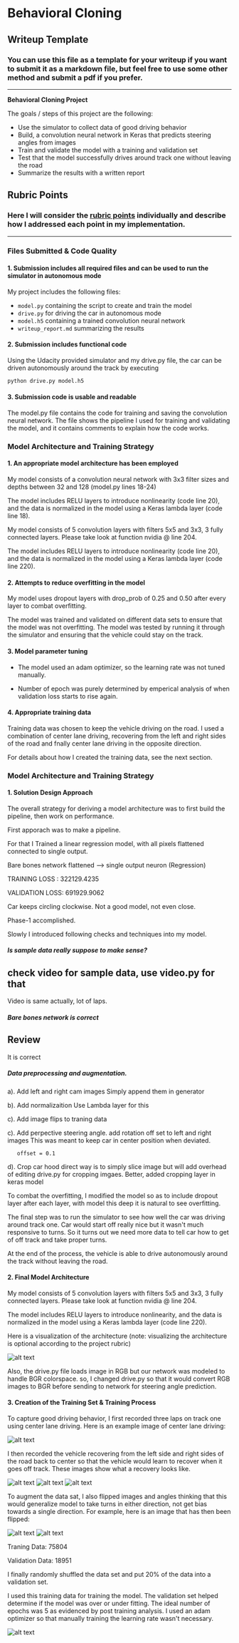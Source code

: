 # **Behavioral Cloning** 

## Writeup Template

### You can use this file as a template for your writeup if you want to submit it as a markdown file, but feel free to use some other method and submit a pdf if you prefer.

---

**Behavioral Cloning Project**

The goals / steps of this project are the following:
* Use the simulator to collect data of good driving behavior
* Build, a convolution neural network in Keras that predicts steering angles from images
* Train and validate the model with a training and validation set
* Test that the model successfully drives around track one without leaving the road
* Summarize the results with a written report


[//]: # (Image References)

[image3]: ./assets/phase-1.jpg "Recovery Image"
[image4]: ./assets/phase-2.jpg "Recovery Image"
[image5]: ./assets/phase-3.jpg "Recovery Image"
[image6]: ./assets/unfliped.jpg "Normal Image"
[image7]: ./assets/fliped.jpg  "Flipped Image"
[image8]: ./assets/nvidia_network.png  "Final Model Architecture"
[image9]: ./assets/post_training_analysis.png  "Post training analysis"
[image10]: ./assets/center.jpg  "Center Lane Driving"

## Rubric Points
### Here I will consider the [rubric points](https://review.udacity.com/#!/rubrics/432/view) individually and describe how I addressed each point in my implementation.  

---
### Files Submitted & Code Quality

#### 1. Submission includes all required files and can be used to run the simulator in autonomous mode

My project includes the following files:
* `model.py` containing the script to create and train the model
* `drive.py` for driving the car in autonomous mode
* `model.h5` containing a trained convolution neural network 
* `writeup_report.md` summarizing the results

#### 2. Submission includes functional code
Using the Udacity provided simulator and my drive.py file, the car can be driven autonomously around the track by executing 
```sh
python drive.py model.h5
```

#### 3. Submission code is usable and readable

The model.py file contains the code for training and saving the convolution neural network. The file shows the pipeline I used for training and validating the model, and it contains comments to explain how the code works.

### Model Architecture and Training Strategy



#### 1. An appropriate model architecture has been employed


My model consists of a convolution neural network with 3x3 filter sizes and depths between 32 and 128 (model.py lines 18-24) 

The model includes RELU layers to introduce nonlinearity (code line 20), and the data is normalized in the model using a Keras lambda layer (code line 18). 


My model consists of 5 convolution layers with filters 5x5 and 3x3, 3 fully connected layers.
Please take look at function nvidia @ line 204.


The model includes RELU layers to introduce nonlinearity (code line 20), and the data is normalized in the model using a Keras lambda layer (code line 220).



#### 2. Attempts to reduce overfitting in the model

My model uses dropout layers with drop_prob of 0.25 and 0.50 after every layer to combat overfitting.

The model was trained and validated on different data sets to ensure that the model was not overfitting. The model was tested by running it through the simulator and ensuring that the vehicle could stay on the track.

#### 3. Model parameter tuning

* The model used an adam optimizer, so the learning rate was not tuned manually.

* Number of epoch was purely determined by emperical analysis of when validation loss starts to rise again.

#### 4. Appropriate training data

Training data was chosen to keep the vehicle driving on the road. I used a combination of center lane driving, recovering from the left and right sides of the road and fnally center lane driving in the opposite direction.

For details about how I created the training data, see the next section. 

### Model Architecture and Training Strategy

#### 1. Solution Design Approach

The overall strategy for deriving a model architecture was to first build the pipeline, then work on performance.


First apporach was to make a pipeline.

For that I Trained a linear regression model, with all pixels flattened connected to single output.

 Bare bones network flattened --> single output neuron (Regression)

TRAINING LOSS  : 322129.4235 <br>

VALIDATION LOSS: 691929.9062

Car keeps circling clockwise. Not a good model, not even close.

Phase-1 accomplished. 

Slowly I introduced following checks and techniques into my model.

#####  Is sample data really suppose to make sense?
   check video for sample data, use video.py for that
   ---
   Video is same actually, lot of laps.

##### Bare bones network is correct
   Review
   ---
   It is correct

##### Data preprocessing and augmentation.
   a). Add left and right cam images
       Simply append them in generator
       
   b). Add normalizaition
       Use Lambda layer for this 
  
   c). Add image flips to traning data


   c). Add perpective steering angle.
       add rotation off set to left and right images
       This was meant to keep car in center position when deviated.


       offset = 0.1
       
   d). Crop car hood
       direct way is to simply slice image but will add overhead of editing drive.py for cropping imgaes.
       Better, added cropping layer in keras model


To combat the overfitting, I modified the model so as to include dropout layer after each layer, with model this deep it is natural to see overfitting.

The final step was to run the simulator to see how well the car was driving around track one. Car would start off really nice but it wasn't much responsive to turns. So it turns out we need more data to tell car how to get of off track and take proper turns.

At the end of the process, the vehicle is able to drive autonomously around the track without leaving the road.

#### 2. Final Model Architecture

My model consists of 5 convolution layers with filters 5x5 and 3x3, 3 fully connected layers.
Please take look at function nvidia @ line 204.

The model includes RELU layers to introduce nonlinearity, and the data is normalized in the model using a Keras lambda layer (code line 220).

Here is a visualization of the architecture (note: visualizing the architecture is optional according to the project rubric)

![alt text][image8]



Also, the drive.py file loads image in RGB but our network was modeled to handle BGR colorspace.
so, I changed drive.py so that it would convert RGB images to BGR before sending to network for steering angle prediction.

#### 3. Creation of the Training Set & Training Process

To capture good driving behavior, I first recorded three laps on track one using center lane driving. Here is an example image of center lane driving:

![alt text][image10]

I then recorded the vehicle recovering from the left side and right sides of the road back to center so that the vehicle would learn to recover when it goes off track. These images show what a recovery looks like.

![alt text][image3]
![alt text][image4]
![alt text][image5]


To augment the data sat, I also flipped images and angles thinking that this would generalize model to take turns in either direction, not get bias towards a single direction. For example, here is an image that has then been flipped:

![alt text][image6]
![alt text][image7]

Traning Data: 75804 <br>

Validation Data: 18951


I finally randomly shuffled the data set and put 20% of the data into a validation set. 

I used this training data for training the model. The validation set helped determine if the model was over or under fitting. The ideal number of epochs was 5 as evidenced by post training analysis. I used an adam optimizer so that manually training the learning rate wasn't necessary.

![alt text][image9]
